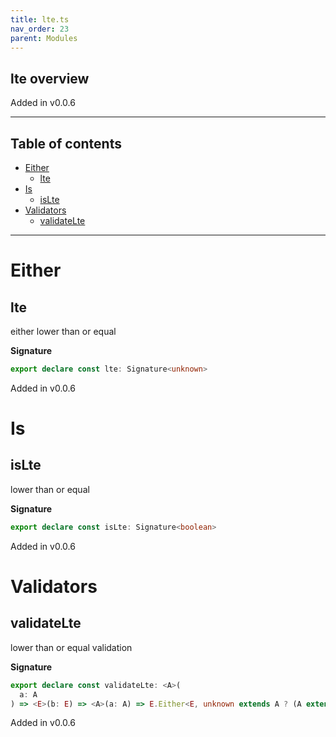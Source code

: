 ```yaml
---
title: lte.ts
nav_order: 23
parent: Modules
---
```


## lte overview

Added in v0.0.6

---

<h2 class="text-delta">Table of contents</h2>

- [Either](#either)
  - [lte](#lte)
- [Is](#is)
  - [isLte](#islte)
- [Validators](#validators)
  - [validateLte](#validatelte)

---

# Either

## lte

either lower than or equal

**Signature**

```ts
export declare const lte: Signature<unknown>
```

Added in v0.0.6

# Is

## isLte

lower than or equal

**Signature**

```ts
export declare const isLte: Signature<boolean>
```

Added in v0.0.6

# Validators

## validateLte

lower than or equal validation

**Signature**

```ts
export declare const validateLte: <A>(
  a: A
) => <E>(b: E) => <A>(a: A) => E.Either<E, unknown extends A ? (A extends A ? any : A) : A>
```

Added in v0.0.6
